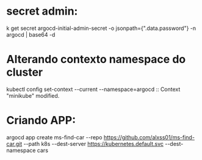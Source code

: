 # secret admin:
k get secret argocd-initial-admin-secret -o jsonpath={".data.password"} -n argocd | base64 -d

# Alterando contexto namespace do cluster
kubectl config set-context --current --namespace=argocd
:: Context "minikube" modified.

# Criando APP:
argocd app create ms-find-car --repo https://github.com/alxss01/ms-find-car.git --path k8s --dest-server https://kubernetes.default.svc --dest-namespace cars
